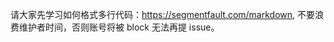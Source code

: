 <!-- 随随便便提的问题，连代码格式化也不会的会被随随便便关掉 -->

<!-- 任何代码问题请首先直接给出清除了业务逻辑的代码，不要浪费大家时间 -->

<!-- Scroller 组件已经不再维护，请使用社区其他组件，issue 不会处理 -->

请大家先学习如何格式多行代码：https://segmentfault.com/markdown, 不要浪费维护者时间，否则账号将被 block 无法再提 issue。
